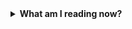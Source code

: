 
<details>
    <summary><strong>What am I reading now?</strong></summary>  
        <div style="display: flex; justify-content:space-between;">
            <figure style="text-align:center; flex:1;">
                <img src="src/book1.png" alt= "Summit Lake - Charles Donlea" width="200px"/>
                <figcaption styles="text-align: center;">Chapter 26</figcaption>
            </figure>
            <figure style="text-align:center; flex:1;">
                <img src="src/book2.png" alt= "Confident Data Skills - Kirill Eremenko" alt="Confident Data Skills" width="200px"/>
                <figcaption styles="text-align: center;">Chapter 2</figcaption>
            </figure>
        </div>

</details>&nbsp;
